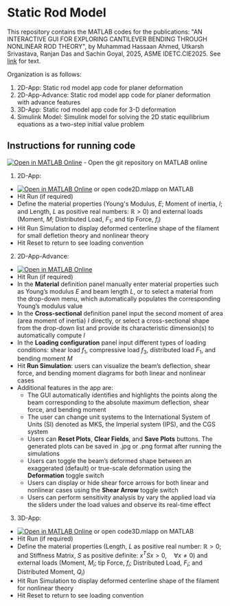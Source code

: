 # Static Rod Model

This repository contains the MATLAB codes for the publications:
"AN INTERACTIVE GUI FOR EXPLORING CANTILEVER BENDING THROUGH NONLINEAR ROD THEORY", by Muhammad Hassaan Ahmed, Utkarsh Srivastava, Ranjan Das and Sachin Goyal, 2025, ASME IDETC.CIE2025. See [link](https://www.overleaf.com/project/67ce9f1a3f2d0bb77e847257) for text.

Organization is as follows:
1. 2D-App: Static rod model app code for planer deformation
2. 2D-App-Advance: Static rod model app code for planer deformation with advance features
3. 3D-App: Static rod model app code for 3-D deformation
4. Simulink Model: Simulink model for solving the 2D static equilibrium equations as a two-step initial value problem

## Instructions for running code
[![Open in MATLAB Online](https://www.mathworks.com/images/responsive/global/open-in-matlab-online.svg)](https://matlab.mathworks.com/open/github/v1?repo=mahmed271995/Static-Rod-Model-Codes-and-SImulink-Model) - Open the git repository on MATLAB online
1. 2D-App:
  * [![Open in MATLAB Online](https://www.mathworks.com/images/responsive/global/open-in-matlab-online.svg)](https://matlab.mathworks.com/open/github/v1?repo=mahmed271995/Static-Rod-Model-Codes-and-SImulink-Model&file=/2D-App/code2D.mlapp) or open code2D.mlapp on MATLAB
  * Hit Run (if required)
  * Define the material properties (Young's Modulus, $E$; Moment of inertia, $I$; and Length, $L$ as positive real numbers: $\mathbb{R} > 0$) and external loads (Moment, $M$; Distributed Load, $F_1$; and tip Force, $f_i$)
  * Hit Run Simulation to display deformed centerline shape of the filament for small defletion theory and nonlinear theory
  * Hit Reset to return to see loading convention

2. 2D-App-Advance:
  * [![Open in MATLAB Online](https://www.mathworks.com/images/responsive/global/open-in-matlab-online.svg)](https://matlab.mathworks.com/open/github/v1?repo=mahmed271995/Static-Rod-Model-Codes-and-SImulink-Model&file=/2D-App-Advance/code2D_advance.mlapp)
  * Hit Run (if required)
  * In the **Material** definition panel manually enter material properties such as Young’s modulus $E$ and beam length $L$, or to select a material from the drop-down menu, which automatically populates the corresponding Young’s modulus value
  * In the **Cross-sectional** definition panel input the second moment of area (area moment of inertia) $I$ directly, or select a cross-sectional shape from the drop-down list and provide its characteristic dimension(s) to automatically compute $I$
  * In the **Loading configuration** panel input different types of loading conditions: shear load $f_1$, compressive load $f_3$, distributed load $F_1$, and bending moment $M$
  * Hit **Run Simulation**: users can visualize the beam’s deflection, shear force, and bending moment diagrams for both linear and nonlinear cases
  * Additional features in the app are:
    - The GUI automatically identifies and highlights the points along the beam corresponding to the absolute maximum deflection, shear force, and bending moment
    - The user can change unit systems to the International System of Units (SI) denoted as MKS, the Imperial system (IPS), and the CGS system
    - Users can **Reset Plots**, **Clear Fields**, and **Save Plots** buttons. The generated plots can be saved in .jpg or .png format after running the simulations
    - Users can toggle the beam’s deformed shape between an exaggerated (default) or true-scale deformation using the **Deformation** toggle switch
    - Users can display or hide shear force arrows for both linear and nonlinear cases using the **Shear Arrow** toggle switch
    - Users can perform sensitivity analysis by vary the applied load via the sliders under the load values and observe its real-time effect

3. 3D-App:
  * [![Open in MATLAB Online](https://www.mathworks.com/images/responsive/global/open-in-matlab-online.svg)](https://matlab.mathworks.com/open/github/v1?repo=mahmed271995/Static-Rod-Model-Codes-and-SImulink-Model&file=/3D-App/code3D.mlapp) or open code3D.mlapp on MATLAB
  * Hit Run (if required)
  * Define the material properties (Length, $L$ as positive real number: $\mathbb{R} > 0$; and Stiffness Matrix, $S$ as positive definite: $x^T S x > 0, \quad \forall x \neq 0$) and external loads (Moment, $M_i$; tip Force, $f_i$; Distributed Load, $F_i$; and Distributed Moment, $Q_i$)
  * Hit Run Simulation to display deformed centerline shape of the filament for nonlinear theory
  * Hit Reset to return to see loading convention














